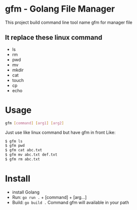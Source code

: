 # gfm - Golang File Manager
This project build command line tool name gfm for manager file 

## It replace these linux command
- ls
- rm
- pwd
- mv
- mkdir
- cat
- touch
- cp
- echo

# Usage
```sh
gfm [command] [arg1] [arg2]
```

Just use like linux command but have gfm in front 
Like: 
```sh
$ gfm ls
$ gfm pwd
$ gfm cat abc.txt
$ gfm mv abc.txt def.txt
$ gfm rm abc.txt
```

# Install
- install Golang
- Run: `go run .` + [command] + [arg...]
- Build: `go build .`
Command gfm will available in your path


